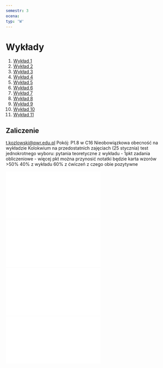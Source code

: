 ```yaml
---
semestr: 3
ocena: 
typ: 'W'
---
```


# Wykłady
1. [Wykład 1](/Notatki/Semestr%203/Inżynierskie%20zastosowania%20statystyki/Wykłady/Wykład%201/Wykład%201.md)
2. [Wykład 2](/Notatki/Semestr%203/Inżynierskie%20zastosowania%20statystyki/Wykłady/Wykład%202/Wykład%202.md)
3. [Wykład 3](/Notatki/Semestr%203/Inżynierskie%20zastosowania%20statystyki/Wykłady/Wykład%203/Wykład%203.md)
4. [Wykład 4](/Notatki/Semestr%203/Inżynierskie%20zastosowania%20statystyki/Wykłady/Wykład%204/Wykład%204.md)
5. [Wykład 5](/Notatki/Semestr%203/Inżynierskie%20zastosowania%20statystyki/Wykłady/Wykład%205/Wykład%205.md)
6. [Wykład 6](/Notatki/Semestr%203/Inżynierskie%20zastosowania%20statystyki/Wykłady/Wykład%206/Wykład%206.md)
7. [Wykład 7](/Notatki/Semestr%203/Inżynierskie%20zastosowania%20statystyki/Wykłady/Wykład%207/Wykład%207.md)
8. [Wykład 8](/Notatki/Semestr%203/Inżynierskie%20zastosowania%20statystyki/Wykłady/Wykład%208/Wykład%208.md)
9. [Wykład 9](/Notatki/Semestr%203/Inżynierskie%20zastosowania%20statystyki/Wykłady/Wykład%209/Wykład%209.md)
10. [Wykład 10](/Notatki/Semestr%203/Inżynierskie%20zastosowania%20statystyki/Wykłady/Wykład%2010/Wykład%2010.md)
11. [Wykład 11](Notatki/Semestr%203/Inżynierskie%20zastosowania%20statystyki/Wykłady/Wykład%2011/Wykład%2011.md)

## Zaliczenie
t.kozlowski@pwr.edu.pl
Pokój: P1.8 w C16
Nieobowiązkowa obecność na wykładzie
Kolokwium na przedostatnich zajęciach (25 stycznia)
test jednokrotnego wyboru:
pytania teoretyczne z wykładu - 1pkt
zadania obliczeniowe - więcej pkt
można przynosić notatki
będzie karta wzorów
\>50%
40% z wykładu 60% z ćwiczeń z czego obie pozytywne



![](/Notatki/Semestr%203/Inżynierskie%20zastosowania%20statystyki/Wykłady/rozklad%20FSnedecora%20v1v2.pdf)
![](/Notatki/Semestr%203/Inżynierskie%20zastosowania%20statystyki/Wykłady/rozklad%20tstudenta.pdf)
![](/Notatki/Semestr%203/Inżynierskie%20zastosowania%20statystyki/Wykłady/rozkład%20chi^2.pdf)
![](/Notatki/Semestr%203/Inżynierskie%20zastosowania%20statystyki/Wykłady/rozkład%20normalny.pdf)
